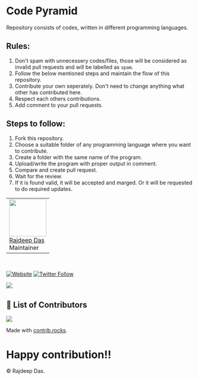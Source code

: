 # Code Pyramid

Repository consists of codes, written in different programming languages.

## Rules:
1. Don't spam with unnecessery codes/files, those will be considered as invalid pull requests and will be labelled as <code>spam</code>.
2. Follow the below mentioned steps and maintain the flow of this repository.
3. Contribute your own seperately. Don't need to change anything what other has contributed here.
4. Respect each others contributions.
5. Add comment to your pull requests.

## Steps to follow:

1. Fork this repository.
2. Choose a suitable folder of any programming language where you want to contribute.
3. Create a folder with the same name of the program. 
4. Upload/write the program with proper output in comment.
5. Compare and create pull request. 
6. Wait for the review.
7. If it is found valid, it will be accepted and marged. Or it will be requested to do required updates.


<table>
  <tr>
    <td> <img src="https://github.com/Rajspeaks.png?size=100" height="100px" width="100px"><br> <a href="https://github.com/Rajspeaks">Rajdeep Das</a> <br> Maintainer </td>
  </tr>
  </table>
<br>

[![Website](https://img.shields.io/website?label=Website&style=for-the-badge&url=https%3A%2F%2Fcodestackr.com)](https://rajspeaks.github.io/developer-port)
[![Twitter Follow](https://img.shields.io/twitter/follow/itsrajdeepdas?color=1DA1F2&logo=twitter&style=for-the-badge)](https://twitter.com/intent/follow?original_referer=https%3A%2F%2Fgithub.com%2FcodeSTACKr&screen_name=itsrajdeepdas)

<code><a href="https://linkedin.com/in/itsrajdeepdas"><img src="https://img.shields.io/badge/LinkedIn-0077B5?style=for-the-badge&logo=linkedin&logoColor=white"></a></code>&nbsp;


## :handshake: List of Contributors
<a href="https://github.com/Rajspeaks/Code-Pyramid/graphs/contributors">
  <img src="https://contrib.rocks/image?repo=Rajspeaks/Code-Pyramid" />
</a>

Made with [contrib.rocks](https://contrib.rocks).


# Happy contribution!!

&copy; Rajdeep Das.

